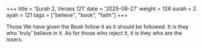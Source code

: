 +++
title = 'Surah 2, Verses 121'
date = '2025-08-27'
weight = 128
surah = 2
ayah = 121
tags = ["believe", "book", "faith"]
+++

Those We have given the Book follow it as it should be followed. It is they who ˹truly˺ believe in it. As for those who reject it, it is they who are the losers.